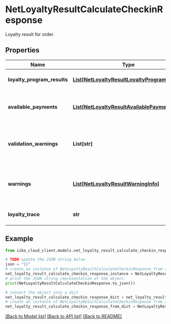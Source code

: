 # NetLoyaltyResultCalculateCheckinResponse

Loyalty result for order.

## Properties

Name | Type | Description | Notes
------------ | ------------- | ------------- | -------------
**loyalty_program_results** | [**List[NetLoyaltyResultLoyaltyProgramResult]**](NetLoyaltyResultLoyaltyProgramResult.md) | Loyalty program results. | [optional] 
**available_payments** | [**List[NetLoyaltyResultAvailablePayment]**](NetLoyaltyResultAvailablePayment.md) | Marketing campaigns with available payments. | [optional] 
**validation_warnings** | **List[str]** | Warnings about errors, not blocking loyalty calculation. | [optional] 
**warnings** | [**List[NetLoyaltyResultWarningInfo]**](NetLoyaltyResultWarningInfo.md) | Warnings about errors, not blocking loyalty calculation. | [optional] 
**loyalty_trace** | **str** | Loyalty trace. Can be null. | [optional] 

## Example

```python
from iiko_cloud_client.models.net_loyalty_result_calculate_checkin_response import NetLoyaltyResultCalculateCheckinResponse

# TODO update the JSON string below
json = "{}"
# create an instance of NetLoyaltyResultCalculateCheckinResponse from a JSON string
net_loyalty_result_calculate_checkin_response_instance = NetLoyaltyResultCalculateCheckinResponse.from_json(json)
# print the JSON string representation of the object
print(NetLoyaltyResultCalculateCheckinResponse.to_json())

# convert the object into a dict
net_loyalty_result_calculate_checkin_response_dict = net_loyalty_result_calculate_checkin_response_instance.to_dict()
# create an instance of NetLoyaltyResultCalculateCheckinResponse from a dict
net_loyalty_result_calculate_checkin_response_from_dict = NetLoyaltyResultCalculateCheckinResponse.from_dict(net_loyalty_result_calculate_checkin_response_dict)
```
[[Back to Model list]](../README.md#documentation-for-models) [[Back to API list]](../README.md#documentation-for-api-endpoints) [[Back to README]](../README.md)



